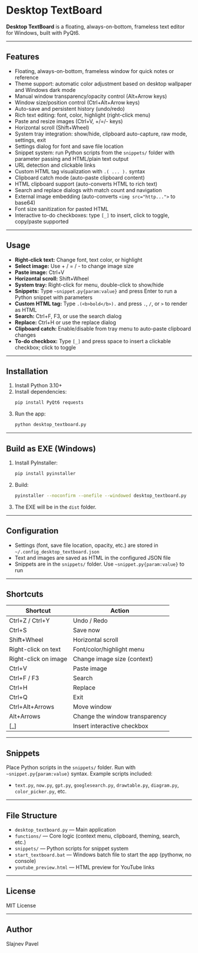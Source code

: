 # Desktop TextBoard

**Desktop TextBoard** is a floating, always-on-bottom, frameless text editor for Windows, built with PyQt6.

---

## Features
- Floating, always-on-bottom, frameless window for quick notes or reference
- Theme support: automatic color adjustment based on desktop wallpaper and Windows dark mode
- Manual window transparency/opacity control (Alt+Arrow keys)
- Window size/position control (Ctrl+Alt+Arrow keys)
- Auto-save and persistent history (undo/redo)
- Rich text editing: font, color, highlight (right-click menu)
- Paste and resize images (Ctrl+V, +/=/- keys)
- Horizontal scroll (Shift+Wheel)
- System tray integration: show/hide, clipboard auto-capture, raw mode, settings, exit
- Settings dialog for font and save file location
- Snippet system: run Python scripts from the `snippets/` folder with parameter passing and HTML/plain text output
- URL detection and clickable links
- Custom HTML tag visualization with `.( ... ).` syntax
- Clipboard catch mode (auto-paste clipboard content)
- HTML clipboard support (auto-converts HTML to rich text)
- Search and replace dialogs with match count and navigation
- External image embedding (auto-converts `<img src="http...">` to base64)
- Font size sanitization for pasted HTML
- Interactive to-do checkboxes: type `[_]` to insert, click to toggle, copy/paste supported

---

## Usage

- **Right-click text:** Change font, text color, or highlight
- **Select image:** Use + / = / - to change image size
- **Paste image:** Ctrl+V
- **Horizontal scroll:** Shift+Wheel
- **System tray:** Right-click for menu, double-click to show/hide
- **Snippets:** Type `~snippet.py{param:value}` and press Enter to run a Python snippet with parameters
- **Custom HTML tag:** Type `.(<b>bold</b>).` and press `.`, `/`, or `>` to render as HTML
- **Search:** Ctrl+F, F3, or use the search dialog
- **Replace:** Ctrl+H or use the replace dialog
- **Clipboard catch:** Enable/disable from tray menu to auto-paste clipboard changes
- **To-do checkbox:** Type `[_]` and press space to insert a clickable checkbox; click to toggle

---

## Installation

1. Install Python 3.10+
2. Install dependencies:
    ```sh
    pip install PyQt6 requests
    ```
3. Run the app:
    ```sh
    python desktop_textboard.py
    ```

---

## Build as EXE (Windows)

1. Install PyInstaller:
    ```sh
    pip install pyinstaller
    ```
2. Build:
    ```sh
    pyinstaller --noconfirm --onefile --windowed desktop_textboard.py
    ```
3. The EXE will be in the `dist` folder.

---

## Configuration

- Settings (font, save file location, opacity, etc.) are stored in `~/.config_desktop_textboard.json`
- Text and images are saved as HTML in the configured JSON file
- Snippets are in the `snippets/` folder. Use `~snippet.py{param:value}` to run

---

## Shortcuts

| Shortcut                | Action                          |
|-------------------------|---------------------------------|
| Ctrl+Z / Ctrl+Y         | Undo / Redo                     |
| Ctrl+S                  | Save now                        |
| Shift+Wheel             | Horizontal scroll               |
| Right-click on text     | Font/color/highlight menu       |
| Right-click on image    | Change image size (context)     |
| Ctrl+V                  | Paste image                     |
| Ctrl+F / F3             | Search                          |
| Ctrl+H                  | Replace                         |
| Ctrl+Q                  | Exit                            |
| Ctrl+Alt+Arrows         | Move window                     |
| Alt+Arrows              | Change the window transparency  |
| [_]                     | Insert interactive checkbox     |

---

## Snippets

Place Python scripts in the `snippets/` folder. Run with `~snippet.py{param:value}` syntax. Example scripts included:

- `text.py`, `now.py`, `gpt.py`, `googlesearch.py`, `drawtable.py`, `diagram.py`, `color_picker.py`, etc.

---

## File Structure

- `desktop_textboard.py` — Main application
- `functions/` — Core logic (context menu, clipboard, theming, search, etc.)
- `snippets/` — Python scripts for snippet system
- `start_textboard.bat` — Windows batch file to start the app (pythonw, no console)
- `youtube_preview.html` — HTML preview for YouTube links

---

## License

MIT License

---

## Author

Slajnev Pavel
